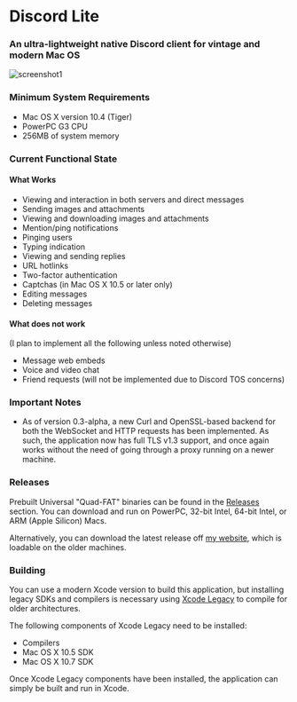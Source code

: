 # Discord Lite

### An ultra-lightweight native Discord client for vintage and modern Mac OS

![screenshot1](https://raw.githubusercontent.com/dosdude1/discord-lite/master/res/screenshot1.png)

### Minimum System Requirements

- Mac OS X version 10.4 (Tiger)
- PowerPC G3 CPU
- 256MB of system memory


### Current Functional State

#### What Works

- Viewing and interaction in both servers and direct messages
- Sending images and attachments
- Viewing and downloading images and attachments
- Mention/ping notifications
- Pinging users
- Typing indication
- Viewing and sending replies
- URL hotlinks
- Two-factor authentication
- Captchas (in Mac OS X 10.5 or later only)
- Editing messages
- Deleting messages


#### What does not work

(I plan to implement all the following unless noted otherwise)

- Message web embeds
- Voice and video chat
- Friend requests (will not be implemented due to Discord TOS concerns)


### Important Notes

- As of version 0.3-alpha, a new Curl and OpenSSL-based backend for both the WebSocket and HTTP requests has been implemented. As such, the application now has full TLS v1.3 support, and once again works without the need of going through a proxy running on a newer machine.


### Releases

Prebuilt Universal "Quad-FAT" binaries can be found in the [Releases](https://github.com/dosdude1/discord-lite/releases) section. You can download and run on PowerPC, 32-bit Intel, 64-bit Intel, or ARM (Apple Silicon) Macs.

Alternatively, you can download the latest release off [my website](http://dosdude1.com/apps/Discord%20Lite.dmg), which is loadable on the older machines.


### Building

You can use a modern Xcode version to build this application, but installing legacy SDKs and compilers is necessary using [Xcode Legacy](https://github.com/devernay/xcodelegacy) to compile for older architectures.

The following components of Xcode Legacy need to be installed:

- Compilers
- Mac OS X 10.5 SDK
- Mac OS X 10.7 SDK

Once Xcode Legacy components have been installed, the application can simply be built and run in Xcode.
